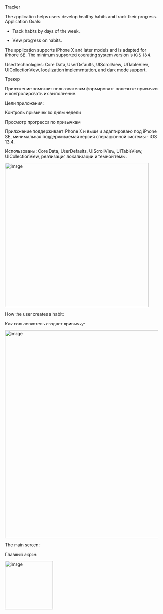 Tracker 

The application helps users develop healthy habits and track their progress.  
Application Goals: 

- Track habits by days of the week.
  
- View progress on habits.  

The application supports iPhone X and later models and is adapted for iPhone SE. 
The minimum supported operating system version is iOS 13.4.  

Used technologies: Core Data, UserDefaults, UIScrollView, UITableView, UICollectionView, localization implementation, and dark mode support.





Трекер


Приложение помогает пользователям формировать полезные привычки и контролировать их выполнение.


Цели приложения:


Контроль привычек по дням недели


Просмотр прогресса по привычкам.


Приложение поддерживает iPhone X и выше и адаптировано под iPhone SE, минимальная поддерживаемая версия операционной системы - iOS 13.4.


Использованы: Core Data, UserDefaults, UIScrollView, UITableView, UICollectionView, реализация локализации и темной темы.

<img width="474" alt="image" src="https://github.com/user-attachments/assets/d85aabc9-cc89-4816-ba37-4dd853fa7521" />



How the user creates a habit:

Как пользоваптель создает привычку:

<img width="683" alt="image" src="https://github.com/user-attachments/assets/60f26a68-a268-48b3-9687-d555aa048864" />


The main screen:

Главный экран:

<img width="158" alt="image" src="https://github.com/user-attachments/assets/ab12b7dc-a04a-4ac9-806d-e77043fd060a" />








